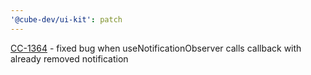 ```yaml
---
'@cube-dev/ui-kit': patch
---
```


[CC-1364](https://cubedevinc.atlassian.net/browse/CC-1364) - fixed bug when useNotificationObserver calls callback with already removed notification
